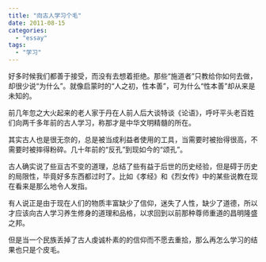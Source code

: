 ```yaml
---
title: "向古人学习个毛"
date: 2011-08-15
categories: 
  - "essay"
tags: 
  - "学习"
---
```


好多时候我们都善于接受，而没有去想着拒绝。那些“施道者”只教给你如何去做，却很少说“为什么”。就像启蒙时的“人之初，性本善”，可为什么“性本善”却从来是未知的。

前几年忽之大火起来的老人家于丹在人前人后大谈特谈《论语》，呼吁平头老百姓们向两千多年前的古人学习，称那才是中华文明精髓的所在。

其实古人也是很无奈的，总是被当成利益者使用的工具，当需要时被抬得很高，不需要时被摔得粉碎。几十年前的“反孔”到现如今的“颂孔”。

古人确实说了些亘古不变的道理，总结了些有益于后世的历史经验，但是碍于历史的局限性，毕竟好多东西都过时了。比如《孝经》和《烈女传》中的某些说教在现在看来是那么地令人发指。

有人说正是由于现在人们的物质丰富缺少了信仰，迷失了人性，缺少了道德，所以才应该向古人学习养生修身的道理和品格，以求回到以前那种尊师重道的昌明隆盛之邦。

但是当一个民族丢掉了古人虔诚朴素的的信仰而不愿去重拾，那么再怎么学习的结果也只是个皮毛。
